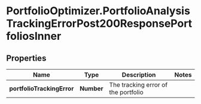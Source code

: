 # PortfolioOptimizer.PortfolioAnalysisTrackingErrorPost200ResponsePortfoliosInner

## Properties

Name | Type | Description | Notes
------------ | ------------- | ------------- | -------------
**portfolioTrackingError** | **Number** | The tracking error of the portfolio | 


